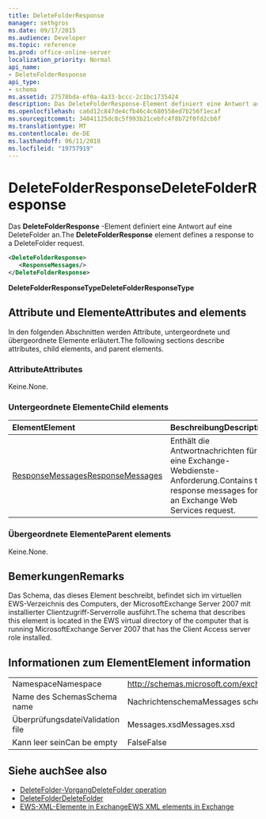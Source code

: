 ```yaml
---
title: DeleteFolderResponse
manager: sethgros
ms.date: 09/17/2015
ms.audience: Developer
ms.topic: reference
ms.prod: office-online-server
localization_priority: Normal
api_name:
- DeleteFolderResponse
api_type:
- schema
ms.assetid: 27578bda-ef0a-4a33-bccc-2c1bc1735424
description: Das DeleteFolderResponse-Element definiert eine Antwort auf eine DeleteFolder an.
ms.openlocfilehash: ca6d12c847de4cfb46c4c680558ed7b256f1ecaf
ms.sourcegitcommit: 34041125dc8c5f993b21cebfc4f8b72f0fd2cb6f
ms.translationtype: MT
ms.contentlocale: de-DE
ms.lasthandoff: 06/11/2018
ms.locfileid: "19757919"
---
```

# <a name="deletefolderresponse"></a><span data-ttu-id="d3f7c-103">DeleteFolderResponse</span><span class="sxs-lookup"><span data-stu-id="d3f7c-103">DeleteFolderResponse</span></span>

<span data-ttu-id="d3f7c-104">Das **DeleteFolderResponse** -Element definiert eine Antwort auf eine DeleteFolder an.</span><span class="sxs-lookup"><span data-stu-id="d3f7c-104">The **DeleteFolderResponse** element defines a response to a DeleteFolder request.</span></span> 
  
```xml
<DeleteFolderResponse>
   <ResponseMessages/>
</DeleteFolderResponse>
```

 <span data-ttu-id="d3f7c-105">**DeleteFolderResponseType**</span><span class="sxs-lookup"><span data-stu-id="d3f7c-105">**DeleteFolderResponseType**</span></span>
## <a name="attributes-and-elements"></a><span data-ttu-id="d3f7c-106">Attribute und Elemente</span><span class="sxs-lookup"><span data-stu-id="d3f7c-106">Attributes and elements</span></span>

<span data-ttu-id="d3f7c-107">In den folgenden Abschnitten werden Attribute, untergeordnete und übergeordnete Elemente erläutert.</span><span class="sxs-lookup"><span data-stu-id="d3f7c-107">The following sections describe attributes, child elements, and parent elements.</span></span>
  
### <a name="attributes"></a><span data-ttu-id="d3f7c-108">Attribute</span><span class="sxs-lookup"><span data-stu-id="d3f7c-108">Attributes</span></span>

<span data-ttu-id="d3f7c-109">Keine.</span><span class="sxs-lookup"><span data-stu-id="d3f7c-109">None.</span></span>
  
### <a name="child-elements"></a><span data-ttu-id="d3f7c-110">Untergeordnete Elemente</span><span class="sxs-lookup"><span data-stu-id="d3f7c-110">Child elements</span></span>

|<span data-ttu-id="d3f7c-111">**Element**</span><span class="sxs-lookup"><span data-stu-id="d3f7c-111">**Element**</span></span>|<span data-ttu-id="d3f7c-112">**Beschreibung**</span><span class="sxs-lookup"><span data-stu-id="d3f7c-112">**Description**</span></span>|
|:-----|:-----|
|[<span data-ttu-id="d3f7c-113">ResponseMessages</span><span class="sxs-lookup"><span data-stu-id="d3f7c-113">ResponseMessages</span></span>](responsemessages.md) <br/> |<span data-ttu-id="d3f7c-114">Enthält die Antwortnachrichten für eine Exchange-Webdienste-Anforderung.</span><span class="sxs-lookup"><span data-stu-id="d3f7c-114">Contains the response messages for an Exchange Web Services request.</span></span>  <br/> |
   
### <a name="parent-elements"></a><span data-ttu-id="d3f7c-115">Übergeordnete Elemente</span><span class="sxs-lookup"><span data-stu-id="d3f7c-115">Parent elements</span></span>

<span data-ttu-id="d3f7c-116">Keine.</span><span class="sxs-lookup"><span data-stu-id="d3f7c-116">None.</span></span>
  
## <a name="remarks"></a><span data-ttu-id="d3f7c-117">Bemerkungen</span><span class="sxs-lookup"><span data-stu-id="d3f7c-117">Remarks</span></span>

<span data-ttu-id="d3f7c-118">Das Schema, das dieses Element beschreibt, befindet sich im virtuellen EWS-Verzeichnis des Computers, der MicrosoftExchange Server 2007 mit installierter Clientzugriff-Serverrolle ausführt.</span><span class="sxs-lookup"><span data-stu-id="d3f7c-118">The schema that describes this element is located in the EWS virtual directory of the computer that is running MicrosoftExchange Server 2007 that has the Client Access server role installed.</span></span>
  
## <a name="element-information"></a><span data-ttu-id="d3f7c-119">Informationen zum Element</span><span class="sxs-lookup"><span data-stu-id="d3f7c-119">Element information</span></span>

|||
|:-----|:-----|
|<span data-ttu-id="d3f7c-120">Namespace</span><span class="sxs-lookup"><span data-stu-id="d3f7c-120">Namespace</span></span>  <br/> |http://schemas.microsoft.com/exchange/services/2006/messages  <br/> |
|<span data-ttu-id="d3f7c-121">Name des Schemas</span><span class="sxs-lookup"><span data-stu-id="d3f7c-121">Schema name</span></span>  <br/> |<span data-ttu-id="d3f7c-122">Nachrichtenschema</span><span class="sxs-lookup"><span data-stu-id="d3f7c-122">Messages schema</span></span>  <br/> |
|<span data-ttu-id="d3f7c-123">Überprüfungsdatei</span><span class="sxs-lookup"><span data-stu-id="d3f7c-123">Validation file</span></span>  <br/> |<span data-ttu-id="d3f7c-124">Messages.xsd</span><span class="sxs-lookup"><span data-stu-id="d3f7c-124">Messages.xsd</span></span>  <br/> |
|<span data-ttu-id="d3f7c-125">Kann leer sein</span><span class="sxs-lookup"><span data-stu-id="d3f7c-125">Can be empty</span></span>  <br/> |<span data-ttu-id="d3f7c-126">False</span><span class="sxs-lookup"><span data-stu-id="d3f7c-126">False</span></span>  <br/> |
   
## <a name="see-also"></a><span data-ttu-id="d3f7c-127">Siehe auch</span><span class="sxs-lookup"><span data-stu-id="d3f7c-127">See also</span></span>

- [<span data-ttu-id="d3f7c-128">DeleteFolder-Vorgang</span><span class="sxs-lookup"><span data-stu-id="d3f7c-128">DeleteFolder operation</span></span>](deletefolder-operation.md) 
- [<span data-ttu-id="d3f7c-129">DeleteFolder</span><span class="sxs-lookup"><span data-stu-id="d3f7c-129">DeleteFolder</span></span>](deletefolder.md)
- [<span data-ttu-id="d3f7c-130">EWS-XML-Elemente in Exchange</span><span class="sxs-lookup"><span data-stu-id="d3f7c-130">EWS XML elements in Exchange</span></span>](ews-xml-elements-in-exchange.md)

